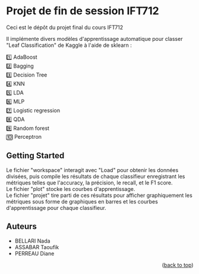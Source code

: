 # Projet de fin de session IFT712

Ceci est le dépôt du projet final du cours IFT712

Il implémente divers modèles d'apprentissage automatique pour classer "Leaf Classification" de Kaggle à l'aide de sklearn :

1️⃣ AdaBoost<br/>
2️⃣ Bagging<br/>
3️⃣ Decision Tree<br/>
4️⃣ KNN<br/>
5️⃣ LDA<br/>
6️⃣ MLP<br/>
7️⃣ Logistic regression<br/>
8️⃣ QDA<br/>
9️⃣ Random forest<br/>
🔟 Perceptron<br/>

## Getting Started

Le fichier "workspace" interagit avec "Load" pour obtenir les données divisées, puis compile les résultats de chaque classifieur enregistrant les métriques telles que l'accuracy, la précision, le recall, et le F1 score. <br/>
Le fichier "plot" stocke les courbes d'apprentissage. <br/>
Le fichier "projet" tire parti de ces résultats pour afficher graphiquement les métriques sous forme de graphiques en barres et les courbes d'apprentissage pour chaque classifieur. <br/>


## Auteurs

* BELLARI Nada
* ASSABAR Taoufik
* PERREAU Diane

<p align="right">(<a href="#readme-top">back to top</a>)</p>

